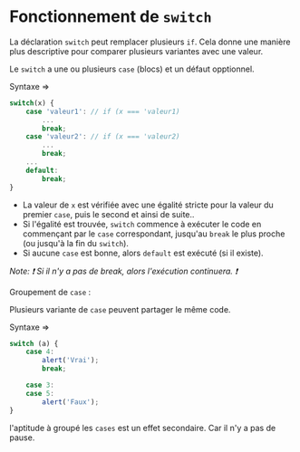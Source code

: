 # Fonctionnement de `switch`

La déclaration `switch` peut remplacer plusieurs `if`. Cela donne une manière plus descriptive pour comparer plusieurs variantes avec une valeur.

Le `switch` a une ou plusieurs `case` (blocs) et un défaut opptionnel.

Syntaxe =>

```javascript
switch(x) {
    case 'valeur1': // if (x === 'valeur1)
        ...
        break;
    case 'valeur2': // if (x === 'valeur2)
        ...
        break;
    ...
    default:
        break;
}
```

-   La valeur de `x` est vérifiée avec une égalité stricte pour la valeur du premier `case`, puis le second et ainsi de suite..
-   Si l'égalité est trouvée, `switch` commence à exécuter le code en commençant par le `case` correspondant, jusqu'au `break` le plus proche (ou jusqu'à la fin du `switch`).
-   Si aucune `case` est bonne, alors `default` est exécuté (si il existe).

_Note: :heavy_exclamation_mark: Si il n'y a pas de break, alors l'exécution continuera. :heavy_exclamation_mark:_

Groupement de `case` :

Plusieurs variante de `case` peuvent partager le même code.

Syntaxe =>

```javascript
switch (a) {
    case 4:
        alert('Vrai');
        break;

    case 3:
    case 5:
        alert('Faux');
}
```

l'aptitude à groupé les `cases` est un effet secondaire. Car il n'y a pas de pause.
